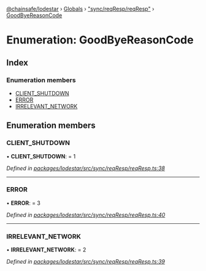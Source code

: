 [@chainsafe/lodestar](../README.md) › [Globals](../globals.md) › ["sync/reqResp/reqResp"](../modules/_sync_reqresp_reqresp_.md) › [GoodByeReasonCode](_sync_reqresp_reqresp_.goodbyereasoncode.md)

# Enumeration: GoodByeReasonCode

## Index

### Enumeration members

* [CLIENT_SHUTDOWN](_sync_reqresp_reqresp_.goodbyereasoncode.md#client_shutdown)
* [ERROR](_sync_reqresp_reqresp_.goodbyereasoncode.md#error)
* [IRRELEVANT_NETWORK](_sync_reqresp_reqresp_.goodbyereasoncode.md#irrelevant_network)

## Enumeration members

###  CLIENT_SHUTDOWN

• **CLIENT_SHUTDOWN**: = 1

*Defined in [packages/lodestar/src/sync/reqResp/reqResp.ts:38](https://github.com/ChainSafe/lodestar/blob/2fb982b/packages/lodestar/src/sync/reqResp/reqResp.ts#L38)*

___

###  ERROR

• **ERROR**: = 3

*Defined in [packages/lodestar/src/sync/reqResp/reqResp.ts:40](https://github.com/ChainSafe/lodestar/blob/2fb982b/packages/lodestar/src/sync/reqResp/reqResp.ts#L40)*

___

###  IRRELEVANT_NETWORK

• **IRRELEVANT_NETWORK**: = 2

*Defined in [packages/lodestar/src/sync/reqResp/reqResp.ts:39](https://github.com/ChainSafe/lodestar/blob/2fb982b/packages/lodestar/src/sync/reqResp/reqResp.ts#L39)*

